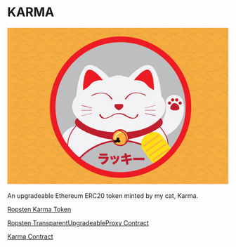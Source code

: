 # KARMA

![Karmatoken](karmatoken.jpg)

An upgradeable Ethereum ERC20 token minted by my cat, Karma.

[Ropsten Karma Token](https://ropsten.etherscan.io/token/0x438B6a24d3581c379F51Ae389bf37236ae94BEA8)

[Ropsten TransparentUpgradeableProxy Contract](https://ropsten.etherscan.io/address/0x438B6a24d3581c379F51Ae389bf37236ae94BEA8#readProxyContract)

[Karma Contract](https://ropsten.etherscan.io/address/0x957684dC3De2b93154b2561c7bC96875306E39A0#code)
